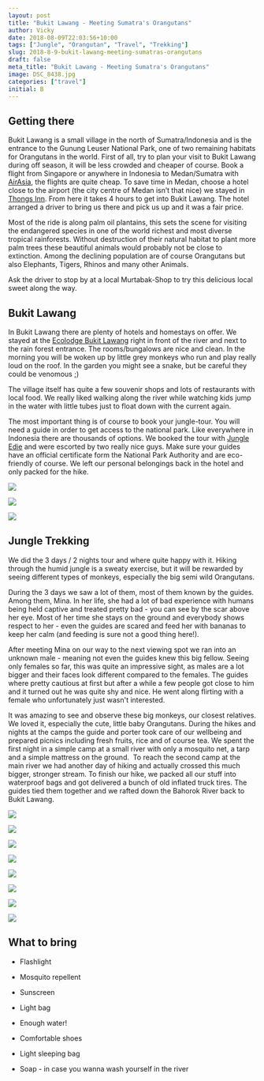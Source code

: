 ```yaml
---
layout: post
title: "Bukit Lawang - Meeting Sumatra's Orangutans"
author: Vicky
date: 2018-08-09T22:03:56+10:00
tags: ["Jungle", "Orangutan", "Travel", "Trekking"]
slug: 2018-8-9-bukit-lawang-meeting-sumatras-orangutans
draft: false
meta_title: "Bukit Lawang - Meeting Sumatra's Orangutans"
image: DSC_8438.jpg
categories: ["travel"]
initial: B
---
```


## Getting there

Bukit Lawang is a small village in the north of Sumatra/Indonesia and is the entrance to the Gunung Leuser National Park, one of two remaining habitats for Orangutans in the world. First of all, try to plan your visit to Bukit Lawang during off season, it will be less crowded and cheaper of course. Book a flight from Singapore or anywhere in Indonesia to Medan/Sumatra with [AirAsia](https://www.airasia.com/tw/zh/home.page?cid=1), the flights are quite cheap. To save time in Medan, choose a hotel close to the airport (the city centre of Medan isn’t that nice) we stayed in [Thongs Inn](https://web.thongsinn.com/). From here it takes 4 hours to get into Bukit Lawang. The hotel arranged a driver to bring us there and pick us up and it was a fair price.

Most of the ride is along palm oil plantains, this sets the scene for visiting the endangered species in one of the world richest and most diverse tropical rainforests. Without destruction of their natural habitat to plant more palm trees these beautiful animals would probably not be close to extinction. Among the declining population are of course Orangutans but also Elephants, Tigers, Rhinos and many other Animals. 

Ask the driver to stop by at a local Murtabak-Shop to try this delicious local sweet along the way.

## Bukit Lawang

In Bukit Lawang there are plenty of hotels and homestays on offer. We stayed at the [Ecolodge Bukit Lawang](http://ecolodges.id/en/) right in front of the river and next to the rain forest entrance. The rooms/bungalows are nice and clean. In the morning you will be woken up by little grey monkeys who run and play really loud on the roof. In the garden you might see a snake, but be careful they could be venomous ;)

The village itself has quite a few souvenir shops and lots of restaurants with local food. We really liked walking along the river while watching kids jump in the water with little tubes just to float down with the current again.

The most important thing is of course to book your jungle-tour. You will need a guide in order to get access to the national park. Like everywhere in Indonesia there are thousands of options. We booked the tour with [Jungle Edie](http://www.jungleediebukitlawang.com/) and were escorted by two really nice guys. Make sure your guides have an official certificate form the National Park Authority and are eco-friendly of course. We left our personal belongings back in the hotel and only packed for the hike.

![](./bukit-monkeys-roof.jpg)

![](./river-rafting-kidjpg)

![](./river-rafting-truck-tyres.jpg)

## Jungle Trekking

We did the 3 days / 2 nights tour and where quite happy with it. Hiking through the humid jungle is a sweaty exercise, but it will be rewarded by seeing different types of monkeys, especially the big semi wild Orangutans.

During the 3 days we saw a lot of them, most of them known by the guides. Among them, Mina. In her life, she had a lot of bad experience with humans being held captive and treated pretty bad - you can see by the scar above her eye. Most of her time she stays on the ground and everybody shows respect to her - even the guides are scared and feed her with bananas to keep her calm (and feeding is sure not a good thing here!).

After meeting Mina on our way to the next viewing spot we ran into an unknown male - meaning not even the guides knew this big fellow. Seeing only females so far, this was quite an impressive sight, as males are a lot bigger and their faces look different compared to the females. The guides where pretty cautious at first but after a while a few people got close to him and it turned out he was quite shy and nice. He went along flirting with a female who unfortunately just wasn't interested.

It was amazing to see and observe these big monkeys, our closest relatives. We loved it, especially the cute, little baby Orangutans. During the hikes and nights at the camps the guide and porter took care of our wellbeing and prepared picnics including fresh fruits, rice and of course tea. We spent the first night in a simple camp at a small river with only a mosquito net, a tarp and a simple mattress on the ground.  To reach the second camp at the main river we had another day of hiking and actually crossed this much bigger, stronger stream. To finish our hike, we packed all our stuff into waterproof bags and got delivered a bunch of old inflated truck tires. The guides tied them together and we rafted down the Bahorok River back to Bukit Lawang.

![](./thomas-leaf-monkey.jpg)

![](./lunch-jungle.jpg)

![](./orang-utan-close.jpg)

![](./male-orang-utan.jpg)

![](./male-female-orang-utan.jpg)

![](./baby-orang-utan-upsidedown.jpg)

![](./jungle-hut.jpg)

![](./river-crossing-tree.jpg)

## What to bring

*   Flashlight
    
*   Mosquito repellent
    
*   Sunscreen
    
*   Light bag
    
*   Enough water!
    
*   Comfortable shoes
    
*   Light sleeping bag
    
*   Soap - in case you wanna wash yourself in the river
